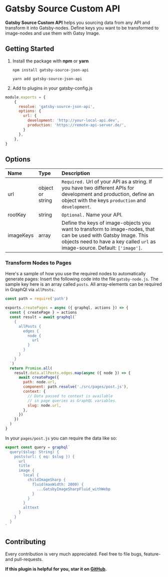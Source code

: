 # Gatsby Source Custom API

**Gatsby Source Custom API** helps you sourcing data from any API and transform it into Gatsby-nodes. Define keys you want to be transformed to image-nodes and use them with Gatsy Image.

## Getting Started

1. Install the package with **npm** or **yarn**

   `npm install gatsby-source-json-api`

   `yarn add gatsby-source-json-api`

2. Add to plugins in your gatsby-config.js

```javascript
module.exports = {
    {
      resolve: 'gatsby-source-json-api',
      options: {
        url: {
          development: 'http://your-local-api.dev',
          production: 'https://remote-api-server.de/',
        }
      },
    },
}
```

## Options

| **Name**  | **Type**         | **Description**                                                                                                                                                                                |
| :-------- | :--------------- | :--------------------------------------------------------------------------------------------------------------------------------------------------------------------------------------------- |
| url       | object or string | `Required.` Url of your API as a string. If you have two different APIs for development and production, define an object with the keys `production` and `development`.                         |
| rootKey   | string           | `Optional.` Name your API.                                                                                                                                                                     |
| imageKeys | array            | Define the keys of image-objects you want to transform to image-nodes, that can be used with Gatsby Image. This objects need to have a key called `url` as image-source. Default: `['image']`. |

### Transform Nodes to Pages

Here's a sample of how you use the required nodes to automatically generate pages: Insert the following code into the file `gatsby-node.js`. The sample key here is an array called `posts`. All array-elements can be required in GraphQl via `allPosts`.

```javascript
const path = require('path')

exports.createPages = async ({ graphql, actions }) => {
  const { createPage } = actions
  const result = await graphql(`
    {
      allPosts {
        edges {
          node {
            url
          }
        }
      }
    }
  `)
  return Promise.all(
    result.data.allPosts.edges.map(async ({ node }) => {
      await createPage({
        path: node.url,
        component: path.resolve('./src/pages/post.js'),
        context: {
          // Data passed to context is available
          // in page queries as GraphQL variables.
          slug: node.url,
        },
      })
    })
  )
}
```

In your `pages/post.js` you can require the data like so:

```javascript
export const query = graphql`
  query($slug: String) {
    posts(url: { eq: $slug }) {
      url
      title
      image {
        local {
          childImageSharp {
            fluid(maxWidth: 2000) {
              ...GatsbyImageSharpFluid_withWebp
            }
          }
        }
        alttext
      }
    }
  }
`
```

## Contributing

Every contribution is very much appreciated.
Feel free to file bugs, feature- and pull-requests.

**If this plugin is helpful for you, star it on [GitHub](https://github.com/AndreasFaust/gatsby-source-json-api).**
